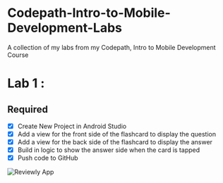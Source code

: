 # Codepath-Intro-to-Mobile-Development-Labs
A collection of my labs from my Codepath, Intro to Mobile Development Course
# Lab 1 : 

## Required
- [x] Create New Project in Android Studio
- [x] Add a view for the front side of the flashcard to display the question
- [x] Add a view for the back side of the flashcard to display the answer
- [x] Build in logic to show the answer side when the card is tapped
- [x] Push code to GitHub

![Reviewly App](https://user-images.githubusercontent.com/72318904/156819549-1ce8e648-29a2-40d5-b91a-d120a80fe733.gif)
